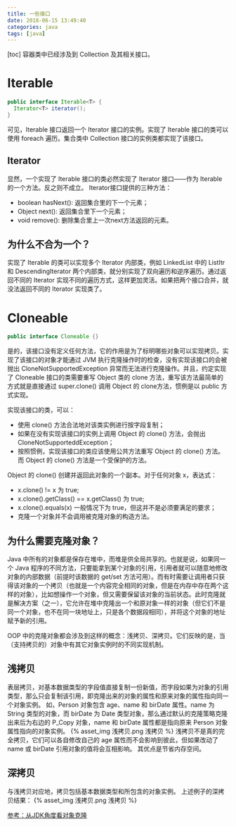 ```yaml
---
title: 一些接口
date: 2018-06-15 13:49:40
categories: java
tags: [java]
---
```

[toc]
容器类中已经涉及到 Collection 及其相关接口。

# Iterable
```java
public interface Iterable<T> {
  Iterator<T> iterator();
}
```
可见，Iterable 接口返回一个 Iterator 接口的实例。实现了 Iterable 接口的类可以使用 foreach 遍历。集合类中 Collection 接口的实例类都实现了该接口。

## Iterator
显然，一个实现了 Iterable 接口的类必然实现了 Iterator 接口——作为 Iterable 的一个方法。反之则不成立。
Iterator接口提供的三种方法： 
* boolean hasNext(): 返回集合里的下一个元素；
* Object next(): 返回集合里下一个元素；
* void remove(): 删除集合里上一次next方法返回的元素。

## 为什么不合为一个？
实现了 Iterable 的类可以实现多个 Iterator 内部类，例如 LinkedList 中的 ListItr 和 DescendingIterator 两个内部类，就分别实现了双向遍历和逆序遍历。通过返回不同的 Iterator 实现不同的遍历方式，这样更加灵活。如果把两个接口合并，就没法返回不同的 Iterator 实现类了。

# Cloneable
```java
public interface Cloneable {}
```
是的，该接口没有定义任何方法，它的作用是为了标明哪些对象可以实现拷贝。实现了该接口的对象才能通过 JVM 执行克隆操作时的检查，没有实现该接口的会被抛出 CloneNotSupportedException 异常而无法进行克隆操作。并且，约定实现了 Cloneable 接口的类需要重写 Object 类的 clone 方法，重写该方法最简单的方式就是直接通过 super.clone() 调用 Object 的 clone方法，惯例是以 public 方式实现。


实现该接口的类，可以：
* 使用 clone() 方法合法地对该类实例进行按字段复制；
* 如果在没有实现该接口的实例上调用 Object 的 clone() 方法，会抛出 CloneNotSupporteddException；
* 按照惯例，实现该接口的类应该使用公共方法重写 Object 的 clone() 方法。而 Object 的 clone() 方法是一个受保护的方法。

Object 的 clone()
创建并返回此对象的一个副本。对于任何对象 x，表达式：
* x.clone() != x 为 true;
* x.clone().getClass() == x.getClass() 为 true;
* x.clone().equals(x) 一般情况下为 true，但这并不是必须要满足的要求；
* 克隆一个对象并不会调用被克隆对象的构造方法。

## 为什么需要克隆对象？
Java 中所有的对象都是保存在堆中，而堆是供全局共享的。也就是说，如果同一个 Java 程序的不同方法，只要能拿到某个对象的引用，引用者就可以随意地修改对象的内部数据（前提时该数据的 get/set 方法可用）。而有时需要让调用者只获得该对象的一个拷贝（也就是一个内容完全相同的对象，但是在内存中存在两个这样的对象），比如想操作一个对象，但又需要保留该对象的当前状态。此时克隆就是解决方案（之一），它允许在堆中克隆出一个和原对象一样的对象（但它们不是同一个对象，也不在同一块地址上，只是各个数据段相同），并将这个对象的地址赋予新的引用。

OOP 中的克隆对象都会涉及到这样的概念：浅拷贝、深拷贝。它们反映的是，当（支持拷贝的）对象中有其它对象实例时的不同实现机制。

## 浅拷贝
表层拷贝，对基本数据类型的字段值直接复制一份新值，而字段如果为对象的引用类型，那么只会复制该引用，即克隆出来的对象的属性和原来对象的属性指向同一个对象实例。
如，Person 对象包含 age、name 和 birDate 属性。name 为 String 类型的对象，而 birDate 为 Date 类型对象，那么通过默认的克隆策略克隆出来后为右边的 P_Copy 对象，name 和 birDate 属性都是指向原来 Person 对象属性指向的对象实例。
{% asset_img 浅拷贝.png 浅拷贝 %}
浅拷贝不是真的完全拷贝，它们可以各自修改自己的 age 属性而不会影响到彼此，但如果改动了 name 或 birDate 引用对象的值将会互相影响。
其优点是节省内存空间。

## 深拷贝
与浅拷贝对应地，拷贝包括基本数据类型和所包含的对象实例。
上述例子的深拷贝结果：
{% asset_img 浅拷贝.png 浅拷贝 %}


[参考：从JDK角度看对象克隆](https://blog.csdn.net/wangyangzhizhou/article/details/79350656)